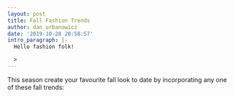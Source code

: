 ```yaml
---
layout: post
title: Fall Fashion Trends
author: dan_urbanowicz
date: '2019-10-28 20:58:57'
intro_paragraph: |-
  Hello fashion folk!

  >
---
```

This season create your favourite fall look to date by incorporating any one of these fall trends:
